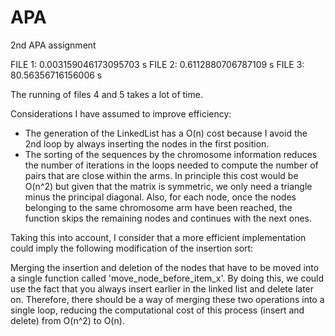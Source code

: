 # APA
2nd APA assignment

FILE 1: 0.003159046173095703 s 
FILE 2: 0.6112880706787109 s 
FILE 3: 80.56356716156006 s

The running of files 4 and 5 takes a lot of time. 

Considerations I have assumed to improve efficiency:
- The generation of the LinkedList has a O(n) cost because I avoid the 2nd loop by always inserting the nodes in the first position. 
- The sorting of the sequences by the chromosome information reduces the number of iterations in the loops needed to compute the number of pairs that are close within the arms. In principle this cost would be O(n^2) but given that the matrix is symmetric, we only need a triangle minus the principal diagonal. Also, for each node, once the nodes belonging to the same chromosome arm have been reached, the function skips the remaining nodes and continues with the next ones. 

Taking this into account, I consider that a more efficient implementation could imply the following modification of the insertion sort: 

Merging the insertion and deletion of the nodes that have to be moved into a single function called 'move_node_before_item_x'. By doing this, we could use the fact that you always insert earlier in the linked list and delete later on. Therefore, there should be a way of merging these two operations into a single loop, reducing the computational cost of this process (insert and delete) from O(n^2) to O(n).
